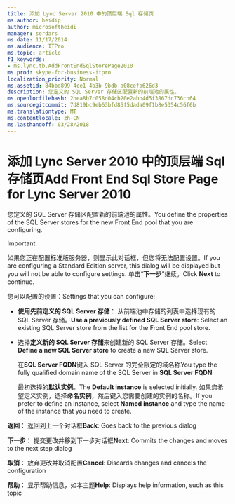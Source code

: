 ```yaml
---
title: 添加 Lync Server 2010 中的顶层端 Sql 存储页
ms.author: heidip
author: microsoftheidi
manager: serdars
ms.date: 11/17/2014
ms.audience: ITPro
ms.topic: article
f1_keywords:
- ms.lync.tb.AddFrontEndSqlStorePage2010
ms.prod: skype-for-business-itpro
localization_priority: Normal
ms.assetid: 84bbd899-4ce1-4b3b-9bdb-a08cefb626d3
description: 您定义的 SQL Server 存储区配置新的前端池的属性。
ms.openlocfilehash: 2bea8b7c058d04cb20e2abb4d5f3867dc736cb64
ms.sourcegitcommit: 7d819bc9eb63bfd85f5dada09f1b8e5354c56f6b
ms.translationtype: MT
ms.contentlocale: zh-CN
ms.lasthandoff: 03/28/2018
---
```

# <a name="add-front-end-sql-store-page-for-lync-server-2010"></a><span data-ttu-id="0767c-103">添加 Lync Server 2010 中的顶层端 Sql 存储页</span><span class="sxs-lookup"><span data-stu-id="0767c-103">Add Front End Sql Store Page for Lync Server 2010</span></span>
 
<span data-ttu-id="0767c-104">您定义的 SQL Server 存储区配置新的前端池的属性。</span><span class="sxs-lookup"><span data-stu-id="0767c-104">You define the properties of the SQL Server stores for the new Front End pool that you are configuring.</span></span>
  
> [!IMPORTANT]
> <span data-ttu-id="0767c-105">如果您正在配置标准版服务器，则显示此对话框，但您将无法配置设置。</span><span class="sxs-lookup"><span data-stu-id="0767c-105">If you are configuring a Standard Edition server, this dialog will be displayed but you will not be able to configure settings.</span></span> <span data-ttu-id="0767c-106">单击“**下一步**”继续。</span><span class="sxs-lookup"><span data-stu-id="0767c-106">Click **Next** to continue.</span></span>
  
<span data-ttu-id="0767c-107">您可以配置的设置：</span><span class="sxs-lookup"><span data-stu-id="0767c-107">Settings that you can configure:</span></span>
  
- <span data-ttu-id="0767c-108">**使用先前定义的 SQL Server 存储**： 从前端池中存储的列表中选择现有的 SQL Server 存储。</span><span class="sxs-lookup"><span data-stu-id="0767c-108">**Use a previously defined SQL Server store**: Select an existing SQL Server store from the list for the Front End pool store.</span></span>
    
- <span data-ttu-id="0767c-109">选择**定义新的 SQL Server 存储**来创建新的 SQL Server 存储。</span><span class="sxs-lookup"><span data-stu-id="0767c-109">Select **Define a new SQL Server store** to create a new SQL Server store.</span></span>
    
    <span data-ttu-id="0767c-110">在**SQL Server FQDN**键入 SQL Server 的完全限定的域名称</span><span class="sxs-lookup"><span data-stu-id="0767c-110">You type the fully qualified domain name of the SQL Server in **SQL Server FQDN**</span></span>
    
    <span data-ttu-id="0767c-111">最初选择的**默认实例**。</span><span class="sxs-lookup"><span data-stu-id="0767c-111">The **Default instance** is selected initially.</span></span> <span data-ttu-id="0767c-112">如果您希望定义实例，选择**命名实例**，然后键入您需要创建的实例的名称。</span><span class="sxs-lookup"><span data-stu-id="0767c-112">If you prefer to define an instance, select **Named instance** and type the name of the instance that you need to create.</span></span>
    
 <span data-ttu-id="0767c-113">**返回**： 返回到上一个对话框</span><span class="sxs-lookup"><span data-stu-id="0767c-113">**Back**: Goes back to the previous dialog</span></span>
  
 <span data-ttu-id="0767c-114">**下一步**： 提交更改并移到下一步对话框</span><span class="sxs-lookup"><span data-stu-id="0767c-114">**Next**: Commits the changes and moves to the next step dialog</span></span>
  
 <span data-ttu-id="0767c-115">**取消**： 放弃更改并取消配置</span><span class="sxs-lookup"><span data-stu-id="0767c-115">**Cancel**: Discards changes and cancels the configuration</span></span>
  
 <span data-ttu-id="0767c-116">**帮助**： 显示帮助信息，如本主题</span><span class="sxs-lookup"><span data-stu-id="0767c-116">**Help**: Displays help information, such as this topic</span></span>
  

